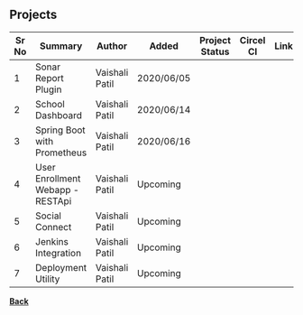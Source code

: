## Projects

| **Sr No** | **Summary** | **Author** | **Added** | **Project Status** | **Circel CI** | **Link** |
| ------ | ------ | ------ | ------ | ------ | ------ | ------ |
| 1 | Sonar Report Plugin | Vaishali Patil | 2020/06/05 | <span style="color: green;font-weight: bold;"><i class="fa fa-check"></i></span> | <span style="color: red;font-weight: bold;"><i class="fa fa-times"></i></span> | [<i class="fa fa-file"></i>](/sonar-plugins/index)|
| 2 | School Dashboard | Vaishali Patil | 2020/06/14 | <span style="color: green;font-weight: bold;"><i class="fa fa-check"></i></span> | <span style="color: green;font-weight: bold;"><i class="fa fa-check"></i></span> | [<i class="fa fa-file"></i>](/school-dashboard/)|
| 3 | Spring Boot with Prometheus | Vaishali Patil | 2020/06/16 | <span style="color: green;font-weight: bold;"><i class="fa fa-check"></i></span> | <span style="color: green;font-weight: bold;"><i class="fa fa-check"></i></span> | [<i class="fa fa-file"></i>](/spring-boot-with-prometheus/)|
| 4 | User Enrollment Webapp - RESTApi | Vaishali Patil | Upcoming | <span style="color: green;font-weight: bold;"><i class="fa fa-check"></i></span> | <span style="color: green;font-weight: bold;"><i class="fa fa-check"></i></span> | [<i class="fa fa-file"></i>](#)|
| 5 | Social Connect | Vaishali Patil | Upcoming | <span style="color: orange;font-weight: bold;"><i class="fa fa-pause"></i></span> | <span style="color: red;font-weight: bold;"><i class="fa fa-times"></i></span> | [<i class="fa fa-file"></i>](#)|
| 6 | Jenkins Integration | Vaishali Patil  | Upcoming | <span style="color: green;font-weight: bold;"><i class="fa fa-check"></i></span> | <span style="color: red;font-weight: bold;"><i class="fa fa-times"></i></span> | [<i class="fa fa-file"></i>](#)|
| 7 | Deployment Utility | Vaishali Patil | Upcoming | <span style="color: orange;font-weight: bold;"><i class="fa fa-pause"></i></span> | <span style="color: red;font-weight: bold;"><i class="fa fa-times"></i></span> | [<i class="fa fa-file"></i>](#)|

[<i class="fa fa-arrow-left"></i> **Back**](/documentation/)
